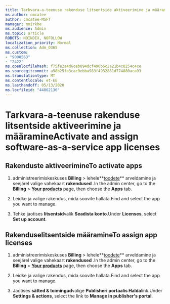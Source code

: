 ```yaml
---
title: Tarkvara-a-teenuse rakenduse litsentside aktiveerimine ja määramine
ms.author: cmcatee
author: cmcatee-MSFT
manager: mnirkhe
ms.audience: Admin
ms.topic: article
ROBOTS: NOINDEX, NOFOLLOW
localization_priority: Normal
ms.collection: Adm_O365
ms.custom:
- "9000563"
- "2422"
ms.openlocfilehash: f75fe2a4d6ceb094dcf490b6c2a21b4c8254c4ce
ms.sourcegitcommit: a98b25fa3cac9ebba983f4932881d774880aca93
ms.translationtype: MT
ms.contentlocale: et-EE
ms.lasthandoff: 05/13/2020
ms.locfileid: "44062136"
---
```

# <a name="activate-and-assign-software-as-a-service-app-licenses"></a><span data-ttu-id="11d1f-102">Tarkvara-a-teenuse rakenduse litsentside aktiveerimine ja määramine</span><span class="sxs-lookup"><span data-stu-id="11d1f-102">Activate and assign software-as-a-service app licenses</span></span> 

## <a name="to-activate-apps"></a><span data-ttu-id="11d1f-103">Rakenduste aktiveerimine</span><span class="sxs-lookup"><span data-stu-id="11d1f-103">To activate apps</span></span>

1. <span data-ttu-id="11d1f-104">administreerimiskeskuses **Billing**  >  lehele**[toodete](https://go.microsoft.com/fwlink/p/?linkid=842054)** arveldamine ja seejärel valige vahekaart **rakendused** .</span><span class="sxs-lookup"><span data-stu-id="11d1f-104">In the admin center, go to the **Billing** > **[Your products](https://go.microsoft.com/fwlink/p/?linkid=842054)** page, then choose the **Apps** tab.</span></span>

2. <span data-ttu-id="11d1f-105">Leidke ja valige rakendus, mida soovite hallata.</span><span class="sxs-lookup"><span data-stu-id="11d1f-105">Find and select the app you want to manage.</span></span>

3. <span data-ttu-id="11d1f-106">Tehke jaotises **litsentsid**valik **Seadista konto**.</span><span class="sxs-lookup"><span data-stu-id="11d1f-106">Under **Licenses**, select **Set up account**.</span></span>  

## <a name="to-assign-app-licenses"></a><span data-ttu-id="11d1f-107">Rakenduselitsentside määramine</span><span class="sxs-lookup"><span data-stu-id="11d1f-107">To assign app licenses</span></span>

1. <span data-ttu-id="11d1f-108">administreerimiskeskuses **Billing**  >  lehele**[toodete](https://go.microsoft.com/fwlink/p/?linkid=842054)** arveldamine ja seejärel valige vahekaart **rakendused** .</span><span class="sxs-lookup"><span data-stu-id="11d1f-108">In the admin center, go to the **Billing** > **[Your products](https://go.microsoft.com/fwlink/p/?linkid=842054)** page, then choose the **Apps** tab.</span></span>

2. <span data-ttu-id="11d1f-109">Leidke ja valige rakendus, mida soovite hallata.</span><span class="sxs-lookup"><span data-stu-id="11d1f-109">Find and select the app you want to manage.</span></span>  

3. <span data-ttu-id="11d1f-110">Jaotises **sätted & toimingud**valige **Publisheri portaalis Halda**link.</span><span class="sxs-lookup"><span data-stu-id="11d1f-110">Under **Settings & actions**, select the link to **Manage in publisher's portal**.</span></span>